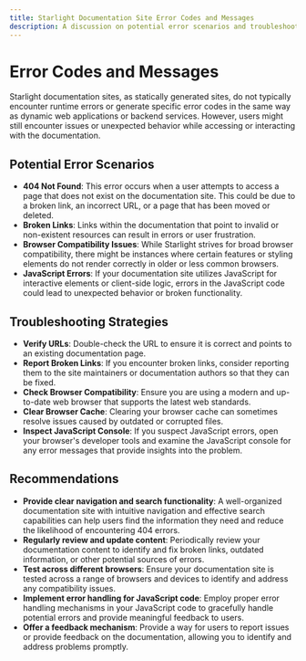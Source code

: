 ```yaml
---
title: Starlight Documentation Site Error Codes and Messages
description: A discussion on potential error scenarios and troubleshooting strategies within a Starlight documentation site context. 
--- 
```


# Error Codes and Messages

Starlight documentation sites, as statically generated sites, do not typically encounter runtime errors or generate specific error codes in the same way as dynamic web applications or backend services. However, users might still encounter issues or unexpected behavior while accessing or interacting with the documentation.

## Potential Error Scenarios

* **404 Not Found**: This error occurs when a user attempts to access a page that does not exist on the documentation site. This could be due to a broken link, an incorrect URL, or a page that has been moved or deleted. 
* **Broken Links**: Links within the documentation that point to invalid or non-existent resources can result in errors or user frustration. 
* **Browser Compatibility Issues**: While Starlight strives for broad browser compatibility, there might be instances where certain features or styling elements do not render correctly in older or less common browsers.
* **JavaScript Errors**: If your documentation site utilizes JavaScript for interactive elements or client-side logic, errors in the JavaScript code could lead to unexpected behavior or broken functionality. 

## Troubleshooting Strategies

* **Verify URLs**: Double-check the URL to ensure it is correct and points to an existing documentation page. 
* **Report Broken Links**: If you encounter broken links, consider reporting them to the site maintainers or documentation authors so that they can be fixed.
* **Check Browser Compatibility**: Ensure you are using a modern and up-to-date web browser that supports the latest web standards. 
* **Clear Browser Cache**: Clearing your browser cache can sometimes resolve issues caused by outdated or corrupted files.
* **Inspect JavaScript Console**: If you suspect JavaScript errors, open your browser's developer tools and examine the JavaScript console for any error messages that provide insights into the problem.

## Recommendations

* **Provide clear navigation and search functionality**: A well-organized documentation site with intuitive navigation and effective search capabilities can help users find the information they need and reduce the likelihood of encountering 404 errors. 
* **Regularly review and update content**: Periodically review your documentation content to identify and fix broken links, outdated information, or other potential sources of errors.
* **Test across different browsers**: Ensure your documentation site is tested across a range of browsers and devices to identify and address any compatibility issues.
* **Implement error handling for JavaScript code**: Employ proper error handling mechanisms in your JavaScript code to gracefully handle potential errors and provide meaningful feedback to users. 
* **Offer a feedback mechanism**: Provide a way for users to report issues or provide feedback on the documentation, allowing you to identify and address problems promptly. 
